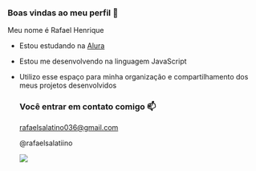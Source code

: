 ### Boas vindas ao meu perfil 💙

Meu nome é Rafael Henrique

- Estou estudando na [Alura](htpps//alura.com)
- Estou me desenvolvendo na linguagem JavaScript
- Utilizo esse espaço para minha organização e compartilhamento dos meus projetos desenvolvidos

  ### Você entrar em contato comigo 📫

  rafaelsalatino036@gmail.com

  @rafaelsalatiino

  ![](https://media1.tenor.com/m/VMpOxDqPGjIAAAAd/annoyed-angry.gif)
